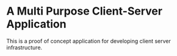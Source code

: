 # A Multi Purpose Client-Server Application

This is a proof of concept application for developing client server infrastructure. 
